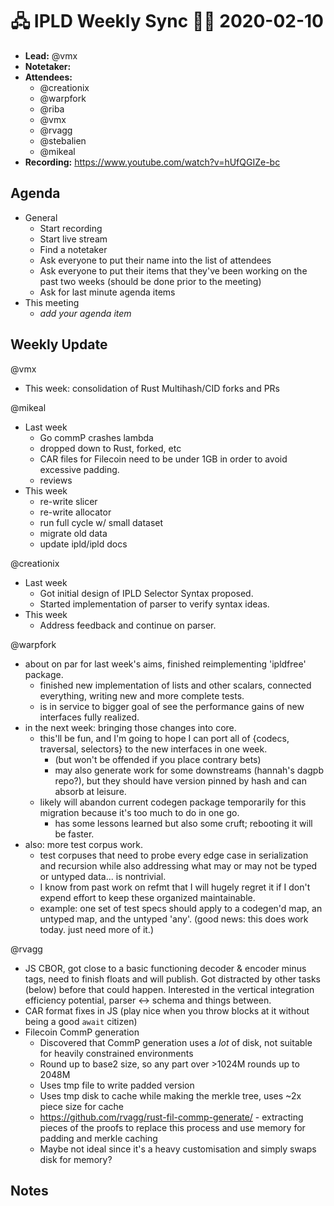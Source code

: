 # 🖧 IPLD Weekly Sync 🙌🏽 2020-02-10

- **Lead:** @vmx
- **Notetaker:**
- **Attendees:**
  - @creationix
  - @warpfork
  - @riba
  - @vmx
  - @rvagg
  - @stebalien
  - @mikeal
- **Recording:** https://www.youtube.com/watch?v=hUfQGIZe-bc


## Agenda

- General
  - Start recording
  - Start live stream
  - Find a notetaker
  - Ask everyone to put their name into the list of attendees
  - Ask everyone to put their items that they've been working on the past two weeks (should be done prior to the meeting)
  - Ask for last minute agenda items
- This meeting
  - _add your agenda item_


## Weekly Update

@vmx
 - This week: consolidation of Rust Multihash/CID forks and PRs

@mikeal
 - Last week
     - Go commP crashes lambda
     - dropped down to Rust, forked, etc
     - CAR files for Filecoin need to be under 1GB in order to avoid excessive padding.
     - reviews
 - This week
     - re-write slicer
     - re-write allocator
     - run full cycle w/ small dataset
     - migrate old data
     - update ipld/ipld docs

@creationix
  - Last week
      - Got initial design of IPLD Selector Syntax proposed.
      - Started implementation of parser to verify syntax ideas.
  - This week
      - Address feedback and continue on parser.

@warpfork
- about on par for last week's aims, finished reimplementing 'ipldfree' package.
	- finished new implementation of lists and other scalars, connected everything, writing new and more complete tests.
	- is in service to bigger goal of see the performance gains of new interfaces fully realized.
- in the next week: bringing those changes into core.
	- this'll be fun, and I'm going to hope I can port all of {codecs, traversal, selectors} to the new interfaces in one week.
		- (but won't be offended if you place contrary bets)
		- may also generate work for some downstreams (hannah's dagpb repo?), but they should have version pinned by hash and can absorb at leisure.
	- likely will abandon current codegen package temporarily for this migration because it's too much to do in one go.
		- has some lessons learned but also some cruft; rebooting it will be faster.
- also: more test corpus work.
	- test corpuses that need to probe every edge case in serialization and recursion while also addressing what may or may not be typed or untyped data... is nontrivial.
	- I know from past work on refmt that I will hugely regret it if I don't expend effort to keep these organized maintainable.
	- example: one set of test specs should apply to a codegen'd map, an untyped map, and the untyped 'any'.  (good news: this does work today.  just need more of it.)

@rvagg
 - JS CBOR, got close to a basic functioning decoder & encoder minus tags, need to finish floats and will publish. Got distracted by other tasks (below) before that could happen. Interested in the vertical integration efficiency potential, parser <-> schema and things between.
 - CAR format fixes in JS (play nice when you throw blocks at it without being a good `await` citizen)
 - Filecoin CommP generation
     - Discovered that CommP generation uses a _lot_ of disk, not suitable for heavily constrained environments
     - Round up to base2 size, so any part over >1024M rounds up to 2048M
     - Uses tmp file to write padded version
     - Uses tmp disk to cache while making the merkle tree, uses ~2x piece size for cache
     - https://github.com/rvagg/rust-fil-commp-generate/ - extracting pieces of the proofs to replace this process and use memory for padding and merkle caching
     - Maybe not ideal since it's a heavy customisation and simply swaps disk for memory?

## Notes

<!-- After each call, the notetaker submits a PR to https://github.com/ipld/team-mgmt to store the notes on the meeting-notes folder -->

